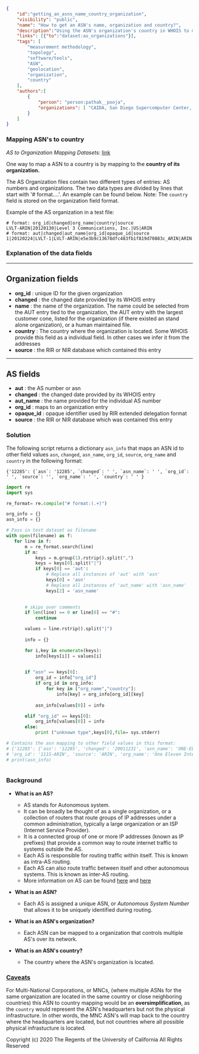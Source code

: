 ~~~json
{
    "id":"getting_an_asns_name_country_organization",
    "visibility": "public",
    "name": "How to get an ASN's name, organization and country?",
    "description":"Using the ASN's organization's country in WHOIS to map an ASN to the country of it's headquarters.",
    "links": [{"to":"dataset:as_organizations"}],
    "tags": [
        "measurement methodology",
        "topology",
        "software/tools",
        "ASN",
        "geolocation",
        "organization",
        "country"
    ],
    "authors":[
        {
            "person": "person:pathak__pooja",
            "organizations": [ "CAIDA, San Diego Supercomputer Center, University of California San Diego"]
        }
    ]
}
~~~

###  Mapping ASN's to country 
*AS to Organization Mapping Datasets:* [link](https://www.caida.org/catalog/datasets/as-organizations/)

One way to map a ASN to a country is by mapping to the **country of its organization.** 

The AS Organization files contain two different types of entries: AS numbers and
organizations.
The two data types are divided by lines that start with
'# format....'.
An example can be found below.
Note: The `country` field is stored on the organization field format. 

Example of the AS organization in a test file:

~~~
# format: org_id|changed|org_name|country|source
LVLT-ARIN|20120130|Level 3 Communications, Inc.|US|ARIN
# format: aut|changed|aut_name|org_id|opaque_id|source
1|20120224|LVLT-1|LVLT-ARIN|e5e3b9c13678dfc483fb1f819d70883c_ARIN|ARIN
~~~

### Explanation of the data fields 

--------------------
Organization fields
--------------------

- **org_id** : unique ID for the given organization 
- **changed** : the changed date provided by its WHOIS entry 
- **name**    : the name of the organization. The name could be selected from the AUT entry tied to the
               organization, the AUT entry with the largest customer cone,
               listed for the organization (if there existed an stand alone
               organization), or a human maintained file. 
- **country** : The country where the organization is located. Some WHOIS provide this field as a individual field. In other                cases we infer it from the addresses 
- **source**  : the RIR or NIR database which contained this entry 

----------
AS fields
----------
- **aut**     : the AS number or asn 
- **changed** : the changed date provided by its WHOIS entry 
- **aut_name** : the name provided for the individual AS number 
- **org_id**  : maps to an organization entry 
- **opaque_id**   : opaque identifier used by RIR extended delegation format 
- **source**  : the RIR or NIR database which was contained this entry 

    
### Solution 
The following script returns a dictionary `asn_info` that maps an ASN id to other field values `asn`, `changed`, `asn_name`, `org_id`, `source`, `org_name` and `country` in the following format:

    {'12285': {`asn`: '12285', `changed`: ' ', `asn_name`: ' ', `org_id`: ' ', `source`: '', `org_name`: ' ', `country`: ' ' }

 ~~~python
import re
import sys

re_format= re.compile("# format:(.+)")

org_info = {}
asn_info = {}

# Pass in test dataset as filename
with open(filename) as f:
    for line in f:
        m = re_format.search(line)
        if m:
            keys = m.group(1).rstrip().split(",")
            keys = keys[0].split("|")
            if keys[0] == 'aut':
                # Replace all instances of 'aut' with 'asn'
                keys[0] = 'asn'
                # Replace all instances of 'aut_name' with 'asn_name'
                keys[2] = 'asn_name'

            
        # skips over comments
        if len(line) == 0 or line[0] == "#":
            continue

        values = line.rstrip().split("|")
    
        info = {}

        for i,key in enumerate(keys):
            info[keys[i]] = values[i]
           

        if "asn" == keys[0]:
            org_id = info["org_id"]
            if org_id in org_info:
                for key in ["org_name","country"]:
                    info[key] = org_info[org_id][key]
             
            asn_info[values[0]] = info

        elif "org_id" == keys[0]:
            org_info[values[0]] = info
        else:
            print ("unknown type",keys[0],file= sys.stderr)

# Contains the asn mapping to other field values in this format:
# {'12285': {'asn': '12285', 'changed': '20011231', 'asn_name': 'ONE-ELEVEN', 
# 'org_id': '111S-ARIN', 'source': 'ARIN', 'org_name': 'One Eleven Internet Services', 'country': 'US' }
# print(asn_info)       
            
~~~
### Background 

- **What is an AS?**
   - AS stands for Autonomous system.
   - It can be broadly be thought of as a single organization, or a collection of routers that route groups of IP addresses under a common administration, typically a large organization or an ISP (Internet Service Provider). 
   - It is a connected group of one or more IP addresses (known as IP prefixes) that provide a common way to route internet traffic to systems outside the AS.
   - Each AS is responsible for routing traffic within itself. This is known as intra-AS routing. 
   - Each AS can also route traffic between itself and other autonomous systems. This is known as inter-AS routing. 
   -  More information on AS can be found [here]( https://www.cs.rutgers.edu/~pxk/352/notes/autonomous_systems.html) and [here](https://catalog.caida.org/details/media/2016_as_intro_topology_windas_intro_topology_wind.pdf)

- **What is an ASN?**
   - Each AS is assigned a unique ASN, or *Autonomous System Number* that allows it to be uniquely identified during routing.

- **What is an ASN's organization?**
   - Each ASN can be mapped to a organization that controls multiple AS's over its network. 

- **What is an ASN's country?** 
   - The country where the ASN's organization is located. 
    
### <ins> Caveats </ins> 

For Multi-National Corporations, or MNCs, (where multiple ASNs for the same organization are located in the same country or close neighboring countries) this ASN to country mapping would be an **oversimplification**, as the `country` would represent the ASN's headquarters but not the physical infrastructure. 
In other words, the MNC ASN's will map back to the country where the headquarters are located, but not countries where all possible physical infrastucture is located. 



Copyright (c) 2020 The Regents of the University of California
All Rights Reserved